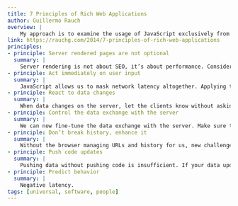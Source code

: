 ```yaml
---
title: 7 Principles of Rich Web Applications
author: Guillermo Rauch
overview: |
    My approach is to examine the usage of JavaScript exclusively from the lens of user experience (UX). In particular, I put a strong focus on the idea of minimizing the time it takes the user to get the data they are interested in. Starting with networking fundamentals all the way to predicting the future.
link: https://rauchg.com/2014/7-principles-of-rich-web-applications
principles:
- principle: Server rendered pages are not optional
  summary: |
    Server rendering is not about SEO, it’s about performance. Consider the additional roundtrips to get scripts, styles, and subsequent API requests. In the future, consider HTTP 2.0 “pushing” of resources.
- principle: Act immediately on user input
  summary: |
    JavaScript allows us to mask network latency altogether. Applying this as a design principle should even remove most spinners or “loading” messages from your applications. PJAX or TurboLinks miss out on opportunities to improve the perception of speed.
- principle: React to data changes
  summary: |
    When data changes on the server, let the clients know without asking. This is a form of performance improvement that frees the user from manual refresh actions (F5, pull to refresh). New challenges: (re)connection management, state reconciliation.
- principle: Control the data exchange with the server
  summary: |
    We can now fine-tune the data exchange with the server. Make sure to handle errors, retry on behalf of the user, sync data on the background and maintain offline caches.
- principle: Don’t break history, enhance it
  summary: |
    Without the browser managing URLs and history for us, new challenges emerge. Make sure not to break expectations related to scrolling. Keep your own caches for fast feedback.
- principle: Push code updates
  summary: |
    Pushing data without pushing code is insufficient. If your data updates automatically, so should your code. Avoid API errors and improve performance. Use stateless DOM for side-effect free repainting.
- principle: Predict behavior
  summary: |
    Negative latency.
tags: [universal, software, people]    
---
```

